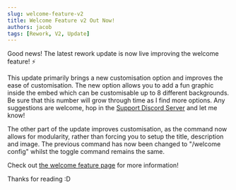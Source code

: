```yaml
---
slug: welcome-feature-v2
title: Welcome Feature v2 Out Now!
authors: jacob
tags: [Rework, V2, Update]
---
```


Good news! The latest rework update is now live improving the welcome feature! ⚡

This update primarily brings a new customisation option and improves the ease of customisation. The new option allows you to add a fun graphic inside the embed which can be customisable up to 8 different backgrounds. Be sure that this number will grow through time as I find more options. Any suggestions are welcome, hop in the [Support Discord Server](http://discord.elitegami.ng) and let me know!

The other part of the update improves customisation, as the command now allows for modularity, rather than forcing you to setup the title, description and image. The previous command has now been changed to "/welcome config" whilst the toggle command remains the same.

Check out [the welcome feature page](../docs/welcome-feature) for more information!

Thanks for reading :D